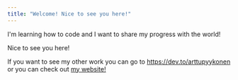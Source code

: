 ```yaml
---
title: "Welcome! Nice to see you here!"
---
```

I'm learning how to code and I want to share my progress with the world!

Nice to see you here!

If you want to see my other work you can go to https://dev.to/arttupyykonen or you can check out [my website!](https://www.arttupyykonen.com/)
